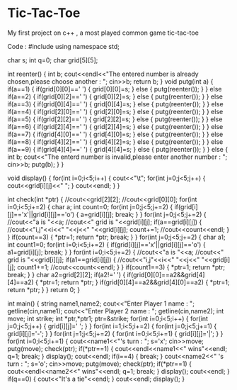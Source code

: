 # Tic-Tac-Toe
My first project on c++ , a most played common game tic-tac-toe

Code :
#include <iostream>
using namespace std;

char s;
int q=0;
char grid[5][5];

int reenter()
{
    int b;
    cout<<endl<<"The entered number is already chosen,please choose another : ";
    cin>>b;
    return b;
}
void putg(int a)
{
    if(a==1)
    {
        if(grid[0][0]==' ')
        {
            grid[0][0]=s;
        }
        else
        {
            putg(reenter());
        }
    }
    else if(a==2)
    {
        if(grid[0][2]==' ')
        {
            grid[0][2]=s;
        }
        else
        {
            putg(reenter());
        }
    }
    else if(a==3)
    {
        if(grid[0][4]==' ')
        {
            grid[0][4]=s;
        }
        else
        {
            putg(reenter());
        }
    }
    else if(a==4)
    {
        if(grid[2][0]==' ')
        {
            grid[2][0]=s;
        }
        else
        {
            putg(reenter());
        }
    }
    else if(a==5)
    {
        if(grid[2][2]==' ')
        {
            grid[2][2]=s;
        }
        else
        {
            putg(reenter());
        }
    }
    else if(a==6)
    {
        if(grid[2][4]==' ')
        {
            grid[2][4]=s;
        }
        else
        {
            putg(reenter());
        }
    }
    else if(a==7)
    {
        if(grid[4][0]==' ')
        {
            grid[4][0]=s;
        }
        else
        {
            putg(reenter());
        }
    }
    else if(a==8)
    {
        if(grid[4][2]==' ')
        {
            grid[4][2]=s;
        }
        else
        {
            putg(reenter());
        }
    }
    else if(a==9)
    {
        if(grid[4][4]==' ')
        {
            grid[4][4]=s;
        }
        else
        {
            putg(reenter());
        }
    }
    else
    {
        int b;
        cout<<"The enterd number is invalid,please enter another number : ";
        cin>>b;
        putg(b);
    }
}

void display()
{
    for(int i=0;i<5;i++)
    {
        cout<<"\t";
        for(int j=0;j<5;j++)
        {
            cout<<grid[i][j]<<" ";
        }
        cout<<endl;
    }
}

int check(int *ptr)
{
    //cout<<grid[2][2];
    //cout<<grid[0][0];
    for(int i=0;i<5;i+=2)
    {
        char a;
        int count=0;
        for(int j=0;j<5;j+=2)
        {
            if(grid[i][j]=='x'||grid[i][j]=='o')
            {
                a=grid[i][j];
                break;
            }
        }
        for(int j=0;j<5;j+=2)
        {
            //cout<<"a is "<<a;
            //cout<<" grid is "<<grid[i][j];
            if(a==grid[i][j])
            {
                //cout<<"i,j"<<i<<" "<<j<<" "<<grid[i][j];
                count+=1;
                //cout<<count<<endl;
            }
        }
        if(count==3)
        {
            *ptr=1;
            return *ptr;
            break;
        }
    }
    for(int j=0;j<5;j+=2)
    {
        char a1;
        int count1=0;
        for(int i=0;i<5;i+=2)
        {
            if(grid[i][j]=='x'||grid[i][j]=='o')
            {
                a1=grid[i][j];
                break;
            }
        }
        for(int i=0;i<5;i+=2)
        {
            //cout<<"a is "<<a;
            //cout<<" grid is "<<grid[i][j];
            if(a1==grid[i][j])
            {
                //cout<<"i,j"<<i<<" "<<j<<" "<<grid[i][j];
                count1+=1;
                //cout<<count<<endl;
            }
        }
        if(count1==3)
        {
            *ptr=1;
            return *ptr;
            break;
        }
    }
    char a2=grid[2][2];
    if(a2!=' ')
    {
        if(grid[0][0]==a2&&grid[4][4]==a2)
        {
            *ptr=1;
            return *ptr;
        }
        if(grid[0][4]==a2&&grid[4][0]==a2)
        {
            *ptr=1;
            return *ptr;
        }
    }
    return 0;
}

int main()
{
    string name1,name2;
    cout<<"Enter Player 1 name : ";
    getline(cin,name1);
    cout<<"Enter Player 2 name : ";
    getline(cin,name2);
    int move;
    int strike;
    int *ptr,*ptr1;
    ptr=&strike;
    for(int i=0;i<5;i++)
    {
        for(int j=0;j<5;j++)
        {
            grid[i][j]=' ';
        }
    }
    for(int i=1;i<5;i+=2)
    {
        for(int j=0;j<5;j+=1)
        {
            grid[i][j]='-';
        }
    } 
    for(int j=1;j<5;j+=2)
    {
        for(int i=0;i<5;i+=1)
        {
            grid[i][j]='|';
        }
    } 
    for(int i=0;i<5;i+=1)
    {
        cout<<name1<<"'s turn : ";
        s='x';
        cin>>move;
        putg(move);
        check(ptr);
        if(*ptr==1)
        {
            cout<<endl<<name1<<" wins"<<endl;
            q=1;
            break;
        }
        display();
        cout<<endl;
        if(i==4)
        {
            break;
        }
        cout<<name2<<" 's turn : ";
        s='o';
        cin>>move;
        putg(move);
        check(ptr);
        if(*ptr==1)
        {
            cout<<endl<<name2<<" wins"<<endl;
            q=1;
            break;
        }
        display();
        cout<<endl;
    }
    if(q==0)
    {
        cout<<"It's a tie"<<endl;
    }
    cout<<endl;
    display();
} 
 
